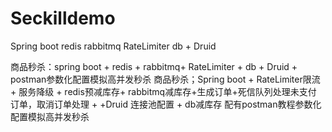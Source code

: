 # Seckilldemo

Spring boot redis rabbitmq RateLimiter db + Druid

商品秒杀：spring boot + redis + rabbitmq+ RateLimiter + db + Druid + postman参数化配置模拟高并发秒杀
商品秒杀；Spring boot + RateLimiter限流 + 服务降级 + redis预减库存+ rabbitmq减库存+生成订单+死信队列处理未支付 订单，取消订单处理 + +Druid 连接池配置 + db减库存
配有postman教程参数化配置模拟高并发秒杀
